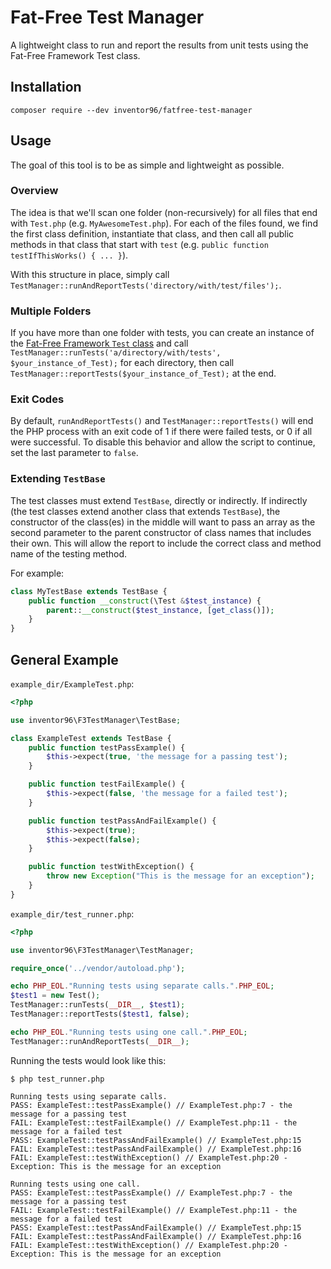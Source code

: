 # Fat-Free Test Manager
A lightweight class to run and report the results from unit tests using the Fat-Free Framework Test class.

## Installation
```
composer require --dev inventor96/fatfree-test-manager
```

## Usage
The goal of this tool is to be as simple and lightweight as possible.

### Overview
The idea is that we'll scan one folder (non-recursively) for all files that end with `Test.php` (e.g. `MyAwesomeTest.php`). For each of the files found, we find the first class definition, instantiate that class, and then call all public methods in that class that start with `test` (e.g. `public function testIfThisWorks() { ... }`).

With this structure in place, simply call `TestManager::runAndReportTests('directory/with/test/files');`.

### Multiple Folders
If you have more than one folder with tests, you can create an instance of the [Fat-Free Framework `Test` class](https://fatfreeframework.com/3.7/test) and call `TestManager::runTests('a/directory/with/tests', $your_instance_of_Test);` for each directory, then call `TestManager::reportTests($your_instance_of_Test);` at the end.

### Exit Codes
By default, `runAndReportTests()` and `TestManager::reportTests()` will end the PHP process with an exit code of 1 if there were failed tests, or 0 if all were successful. To disable this behavior and allow the script to continue, set the last parameter to `false`.

### Extending `TestBase`
The test classes must extend `TestBase`, directly or indirectly. If indirectly (the test classes extend another class that extends `TestBase`), the constructor of the class(es) in the middle will want to pass an array as the second parameter to the parent constructor of class names that includes their own. This will allow the report to include the correct class and method name of the testing method.

For example:
```php
class MyTestBase extends TestBase {
	public function __construct(\Test &$test_instance) {
		parent::__construct($test_instance, [get_class()]);
	}
}
```

## General Example
`example_dir/ExampleTest.php`:
```php
<?php

use inventor96\F3TestManager\TestBase;

class ExampleTest extends TestBase {
	public function testPassExample() {
		$this->expect(true, 'the message for a passing test');
	}

	public function testFailExample() {
		$this->expect(false, 'the message for a failed test');
	}

	public function testPassAndFailExample() {
		$this->expect(true);
		$this->expect(false);
	}

	public function testWithException() {
		throw new Exception("This is the message for an exception");
	}
}
```

`example_dir/test_runner.php`:
```php
<?php

use inventor96\F3TestManager\TestManager;

require_once('../vendor/autoload.php');

echo PHP_EOL."Running tests using separate calls.".PHP_EOL;
$test1 = new Test();
TestManager::runTests(__DIR__, $test1);
TestManager::reportTests($test1, false);

echo PHP_EOL."Running tests using one call.".PHP_EOL;
TestManager::runAndReportTests(__DIR__);
```

Running the tests would look like this:
```
$ php test_runner.php 

Running tests using separate calls.
PASS: ExampleTest::testPassExample() // ExampleTest.php:7 - the message for a passing test
FAIL: ExampleTest::testFailExample() // ExampleTest.php:11 - the message for a failed test
PASS: ExampleTest::testPassAndFailExample() // ExampleTest.php:15
FAIL: ExampleTest::testPassAndFailExample() // ExampleTest.php:16
FAIL: ExampleTest::testWithException() // ExampleTest.php:20 - Exception: This is the message for an exception

Running tests using one call.
PASS: ExampleTest::testPassExample() // ExampleTest.php:7 - the message for a passing test
FAIL: ExampleTest::testFailExample() // ExampleTest.php:11 - the message for a failed test
PASS: ExampleTest::testPassAndFailExample() // ExampleTest.php:15
FAIL: ExampleTest::testPassAndFailExample() // ExampleTest.php:16
FAIL: ExampleTest::testWithException() // ExampleTest.php:20 - Exception: This is the message for an exception
```
